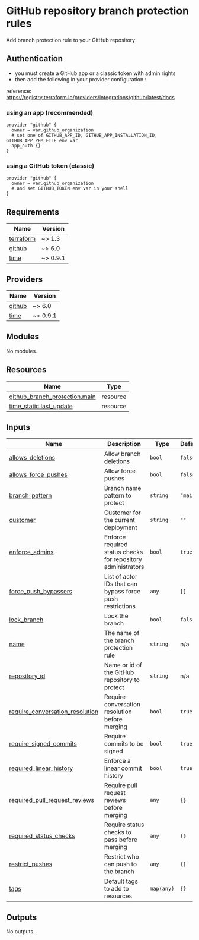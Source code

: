 # GitHub repository branch protection rules

Add branch protection rule to your GitHub repository

## Authentication

- you must create a GitHub app or a classic token with admin rights
- then add the following in your provider configuration :

reference: https://registry.terraform.io/providers/integrations/github/latest/docs

### using an app (recommended)

```hcl
provider "github" {
  owner = var.github_organization
  # set one of GITHUB_APP_ID, GITHUB_APP_INSTALLATION_ID, GITHUB_APP_PEM_FILE env var
  app_auth {}
}
```

### using a GitHub token (classic)

```hcl
provider "github" {
  owner = var.github_organization
  # and set GITHUB_TOKEN env var in your shell
}
```

<!-- BEGINNING OF PRE-COMMIT-TERRAFORM DOCS HOOK -->
## Requirements

| Name | Version |
|------|---------|
| <a name="requirement_terraform"></a> [terraform](#requirement\_terraform) | ~> 1.3 |
| <a name="requirement_github"></a> [github](#requirement\_github) | ~> 6.0 |
| <a name="requirement_time"></a> [time](#requirement\_time) | ~> 0.9.1 |

## Providers

| Name | Version |
|------|---------|
| <a name="provider_github"></a> [github](#provider\_github) | ~> 6.0 |
| <a name="provider_time"></a> [time](#provider\_time) | ~> 0.9.1 |

## Modules

No modules.

## Resources

| Name | Type |
|------|------|
| [github_branch_protection.main](https://registry.terraform.io/providers/integrations/github/latest/docs/resources/branch_protection) | resource |
| [time_static.last_update](https://registry.terraform.io/providers/hashicorp/time/latest/docs/resources/static) | resource |

## Inputs

| Name | Description | Type | Default | Required |
|------|-------------|------|---------|:--------:|
| <a name="input_allows_deletions"></a> [allows\_deletions](#input\_allows\_deletions) | Allow branch deletions | `bool` | `false` | no |
| <a name="input_allows_force_pushes"></a> [allows\_force\_pushes](#input\_allows\_force\_pushes) | Allow force pushes | `bool` | `false` | no |
| <a name="input_branch_pattern"></a> [branch\_pattern](#input\_branch\_pattern) | Branch name pattern to protect | `string` | `"main"` | no |
| <a name="input_customer"></a> [customer](#input\_customer) | Customer for the current deployment | `string` | `""` | no |
| <a name="input_enforce_admins"></a> [enforce\_admins](#input\_enforce\_admins) | Enforce required status checks for repository administrators | `bool` | `true` | no |
| <a name="input_force_push_bypassers"></a> [force\_push\_bypassers](#input\_force\_push\_bypassers) | List of actor IDs that can bypass force push restrictions | `any` | `[]` | no |
| <a name="input_lock_branch"></a> [lock\_branch](#input\_lock\_branch) | Lock the branch | `bool` | `false` | no |
| <a name="input_name"></a> [name](#input\_name) | The name of the branch protection rule | `string` | n/a | yes |
| <a name="input_repository_id"></a> [repository\_id](#input\_repository\_id) | Name or id of the GitHub repository to protect | `string` | n/a | yes |
| <a name="input_require_conversation_resolution"></a> [require\_conversation\_resolution](#input\_require\_conversation\_resolution) | Require conversation resolution before merging | `bool` | `true` | no |
| <a name="input_require_signed_commits"></a> [require\_signed\_commits](#input\_require\_signed\_commits) | Require commits to be signed | `bool` | `true` | no |
| <a name="input_required_linear_history"></a> [required\_linear\_history](#input\_required\_linear\_history) | Enforce a linear commit history | `bool` | `true` | no |
| <a name="input_required_pull_request_reviews"></a> [required\_pull\_request\_reviews](#input\_required\_pull\_request\_reviews) | Require pull request reviews before merging | `any` | `{}` | no |
| <a name="input_required_status_checks"></a> [required\_status\_checks](#input\_required\_status\_checks) | Require status checks to pass before merging | `any` | `{}` | no |
| <a name="input_restrict_pushes"></a> [restrict\_pushes](#input\_restrict\_pushes) | Restrict who can push to the branch | `any` | `{}` | no |
| <a name="input_tags"></a> [tags](#input\_tags) | Default tags to add to resources | `map(any)` | `{}` | no |

## Outputs

No outputs.
<!-- END OF PRE-COMMIT-TERRAFORM DOCS HOOK -->
